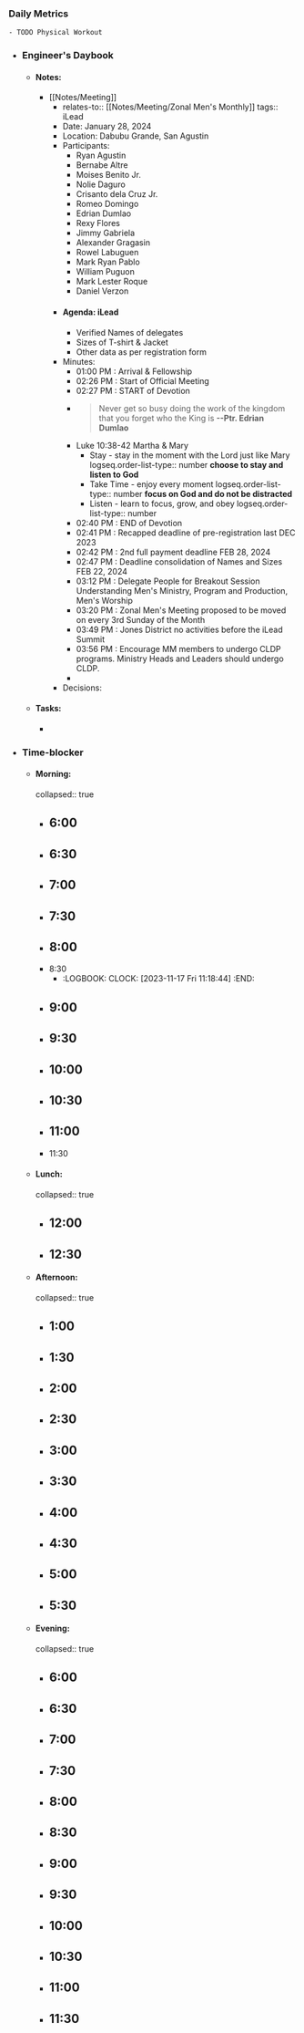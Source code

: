 ### Daily Metrics
	- TODO Physical Workout
- ### Engineer's Daybook
	- #### Notes:
		- [[Notes/Meeting]]
			- relates-to:: [[Notes/Meeting/Zonal Men's Monthly]] 
			  tags:: iLead
			- Date: January 28, 2024
			- Location: Dabubu Grande, San Agustin
			- Participants:
				- Ryan Agustin
				- Bernabe Altre
				- Moises Benito Jr.
				- Nolie Daguro
				- Crisanto dela Cruz Jr.
				- Romeo Domingo
				- Edrian Dumlao
				- Rexy Flores
				- Jimmy Gabriela
				- Alexander Gragasin
				- Rowel Labuguen
				- Mark Ryan Pablo
				- William Puguon
				- Mark Lester Roque
				- Daniel Verzon
			- #### Agenda: iLead
				- Verified Names of delegates
				- Sizes of T-shirt & Jacket
				- Other data as per registration form
			- Minutes:
				- 01:00 PM : Arrival & Fellowship
				- 02:26 PM : Start of Official Meeting
				- 02:27 PM : START of Devotion
				- >Never get so busy doing the work of the kingdom that you forget who the King is
				  >**--Ptr. Edrian Dumlao**
				- Luke 10:38-42 Martha & Mary
					- Stay - stay in the moment with the Lord just like Mary
					  logseq.order-list-type:: number
					  **choose to stay and listen to God**
					- Take Time - enjoy every moment
					  logseq.order-list-type:: number
					  **focus on God and do not be distracted**
					- Listen - learn to focus, grow, and obey
					  logseq.order-list-type:: number
				- 02:40 PM : END of Devotion
				- 02:41 PM : Recapped deadline of pre-registration last DEC 2023
				- 02:42 PM : 2nd full payment deadline FEB 28, 2024
				- 02:47 PM : Deadline consolidation of Names and Sizes FEB 22, 2024
				- 03:12 PM : Delegate People for Breakout Session
				  Understanding Men's Ministry, Program and Production, Men's Worship
				- 03:20 PM : Zonal Men's Meeting proposed to be moved on every 3rd Sunday of the Month
				- 03:49 PM : Jones District no activities before the iLead Summit
				- 03:56 PM : Encourage MM members to undergo CLDP programs. Ministry Heads and Leaders should undergo CLDP.
				-
			- Decisions:
	- #### Tasks:
		-
- ### Time-blocker
	- #### Morning:
	  collapsed:: true
		- 6:00
			-
		- 6:30
			-
		- 7:00
			-
		- 7:30
			-
		- 8:00
			-
		- 8:30
			- :LOGBOOK:
			  CLOCK: [2023-11-17 Fri 11:18:44]
			  :END:
		- 9:00
			-
		- 9:30
			-
		- 10:00
			-
		- 10:30
			-
		- 11:00
			-
		- 11:30
	- #### Lunch:
	  collapsed:: true
		- 12:00
			-
		- 12:30
			-
	- #### Afternoon:
	  collapsed:: true
		- 1:00
			-
		- 1:30
			-
		- 2:00
			-
		- 2:30
			-
		- 3:00
			-
		- 3:30
			-
		- 4:00
			-
		- 4:30
			-
		- 5:00
			-
		- 5:30
			-
	- #### Evening:
	  collapsed:: true
		- 6:00
			-
		- 6:30
			-
		- 7:00
			-
		- 7:30
			-
		- 8:00
			-
		- 8:30
			-
		- 9:00
			-
		- 9:30
			-
		- 10:00
			-
		- 10:30
			-
		- 11:00
			-
		- 11:30
			-